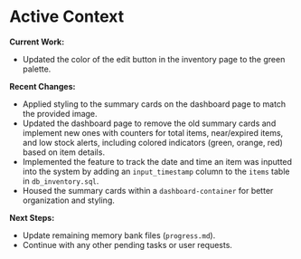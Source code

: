 # Active Context

**Current Work:**
- Updated the color of the edit button in the inventory page to the green palette.

**Recent Changes:**
- Applied styling to the summary cards on the dashboard page to match the provided image.
- Updated the dashboard page to remove the old summary cards and implement new ones with counters for total items, near/expired items, and low stock alerts, including colored indicators (green, orange, red) based on item details.
- Implemented the feature to track the date and time an item was inputted into the system by adding an `input_timestamp` column to the `items` table in `db_inventory.sql`.
- Housed the summary cards within a `dashboard-container` for better organization and styling.

**Next Steps:**
- Update remaining memory bank files (`progress.md`).
- Continue with any other pending tasks or user requests.
